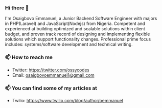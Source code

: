 ### Hi there 👋

I'm Osaigbovo Emmanuel, a Junior Backend Software Engineer with majors in PHP(Laravel) and JavaScript(Nodejs) from Nigeria. Competent and experienced at building optimized and scalable solutions within client budget, and proven track record of designing and implementing flexible solutions which support functionality changes. Professional prime focus includes: systems/software development and technical writing.

### 📫 How to reach me
- Twitter: https://twitter.com/ossycodes
- Email: osaigbovoemmanuel1@gmail.com

### 📫 You can find some of my articles at
- Twilio: https://www.twilio.com/blog/author/oemmanuel
